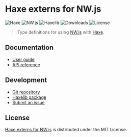 # Haxe externs for NW.js
![Haxe](https://badgen.net/badge/haxe/%3E%3D4.1.0/green) ![NW.js](https://badgen.net/badge/nwjs/%3E%3D0.51.0/green) ![Haxelib](https://badgen.net/haxelib/v/nwjs) ![Downloads](https://badgen.net/haxelib/d/nwjs) ![License](https://badgen.net/badge/license/MIT/blue)

> Type definitions for using [NW.js](https://nwjs.io) with [Haxe](https://haxe.org).

## Documentation
- [User guide](https://docs.belin.io/nwjs.hx)
- [API reference](https://api.belin.io/nwjs.hx)

## Development
- [Git repository](https://git.belin.io/cedx/nwjs.hx)
- [Haxelib package](https://lib.haxe.org/p/nwjs)
- [Submit an issue](https://git.belin.io/cedx/nwjs.hx/issues)

## License
[Haxe externs for NW.js](https://docs.belin.io/nwjs.hx) is distributed under the MIT License.
